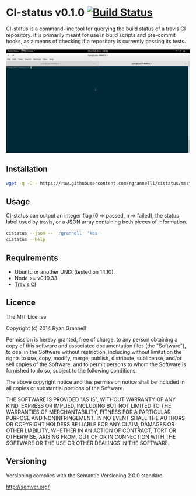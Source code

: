 
# CI-status v0.1.0  [![Build Status](https://travis-ci.org/rgrannell1/cistatus.png)](https://travis-ci.org/rgrannell1/cistatus)

CI-status is a command-line tool for querying the build status of a travis CI repository. It is primarily meant for use in build scripts and pre-commit 
hooks, as a means of checking if a repository is currently passing its tests.

<img src="cistatus.gif"> </img>

## Installation

```bash
wget -q -O - https://raw.githubusercontent.com/rgrannell1/cistatus/master/install.sh | bash
```

## Usage

CI-status can output an integer flag (0 => passed, n => failed), the status label used by travis, or a JSON array containing both pieces of information.

```bash
cistatus --json -- 'rgrannell' 'kea'
cistatus --help
```

## Requirements

* Ubuntu or another UNIX (tested on 14.10).
* Node >= v0.10.33
* [Travis CI](https://github.com/pwmckenna/node-travis-ci)

## Licence

The MIT License

Copyright (c) 2014 Ryan Grannell

Permission is hereby granted, free of charge, to any person obtaining a copy of this software and associated documentation files (the "Software"), to deal in the Software without restriction, including without limitation the rights to use, copy, modify, merge, publish, distribute, sublicense, and/or sell copies of the Software, and to permit persons to whom the Software is furnished to do so, subject to the following conditions:

The above copyright notice and this permission notice shall be included in all copies or substantial portions of the Software.

THE SOFTWARE IS PROVIDED "AS IS", WITHOUT WARRANTY OF ANY KIND, EXPRESS OR IMPLIED, INCLUDING BUT NOT LIMITED TO THE WARRANTIES OF MERCHANTABILITY, FITNESS FOR A PARTICULAR PURPOSE AND NONINFRINGEMENT. IN NO EVENT SHALL THE AUTHORS OR COPYRIGHT HOLDERS BE LIABLE FOR ANY CLAIM, DAMAGES OR OTHER LIABILITY, WHETHER IN AN ACTION OF CONTRACT, TORT OR OTHERWISE, ARISING FROM, OUT OF OR IN CONNECTION WITH THE SOFTWARE OR THE USE OR OTHER DEALINGS IN THE SOFTWARE.

## Versioning

Versioning complies with the Semantic Versioning 2.0.0 standard.

http://semver.org/
